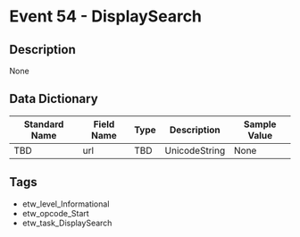 # Event 54 - DisplaySearch

## Description
None

## Data Dictionary
|Standard Name|Field Name|Type|Description|Sample Value|
|---|---|---|---|---|
|TBD|url|TBD|UnicodeString|None|None|

## Tags
* etw_level_Informational
* etw_opcode_Start
* etw_task_DisplaySearch